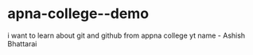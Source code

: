 # apna-college--demo
i want to learn about git and github from appna college yt
name - Ashish Bhattarai
